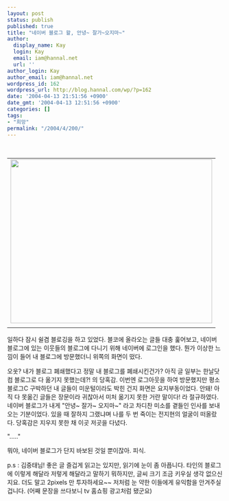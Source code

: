 ```yaml
---
layout: post
status: publish
published: true
title: "네이버 블로그 왈, 안녕~ 잘가~오지마~"
author:
  display_name: Kay
  login: Kay
  email: iam@hannal.net
  url: ''
author_login: Kay
author_email: iam@hannal.net
wordpress_id: 162
wordpress_url: http://blog.hannal.com/wp/?p=162
date: '2004-04-13 21:51:56 +0900'
date_gmt: '2004-04-13 12:51:56 +0900'
categories: []
tags:
- "희망"
permalink: "/2004/4/200/"
---
```

<p><center><br />
<table>
<tr>
<td><center><img src="http://blog.hannal.com/tt-attach/0413/040413214306998199/022962.jpg" width="470" height="382"></center></td>
</tr>
<tr>
<td class="centerphoto"> </td>
</tr>
</table>
<p></center></p>
<p>일하다 잠시 쉴겸 블로깅을 하고 있었다. 블코에 올라오는 글들 대충 훑어보고, 네이버 블로그에 있는 이웃들의 블로그에 다니기 위해 네이버에 로그인을 했다. 뭔가 이상한 느낌이 들어 내 블로그에 방문했더니 위쪽의 화면이 떴다.</p>
<p>오옷? 내가 블로그 폐쇄했다고 정말 내 블로그를 폐쇄시킨건가? 아직 글 일부는 <span class=key1 onclick=keyword_open('./kview.php?kd=%C7%D1%B3%AF')>한날</span>닷컴 블로그로 다 옮기지 못했는데?! 의 당혹감. 이번엔 로그아웃을 하여 방문했지만 평소 블로그C 구박하던 내 글들이 미운털이라도 박힌 건지 화면은 요지부동이었다. 안돼! 아직 다 못옮긴 글들은 장문이라 귀찮아서 미처 옮기지 못한 거란 말이다! 라 절규하였다. 네이버 블로그가 내게 "안녕~ 잘가~ 오지마~" 라고 차디찬 미소를 곁들인 인사를 보내 오는 기분이었다. 있을 때 잘하지 그랬냐며 나를 두 번 죽이는 전지현의 얼굴이 떠올랐다. 당혹감은 지우지 못한 채 이곳 저곳을 다녔다.</p>
<p>"....."</p>
<p>뭐야, 네이버 블로그가 단지 바보된 것일 뿐이잖아. 피식.</p>
<p>p.s : 김중태님! 좋은 글 즐겁게 읽고는 있지만, 읽기에 눈이 좀 아픕니다. 타인의 블로그에 이렇게 해달라 저렇게 해달라고 말하기 뭐하지만, 글씨 크기 조금 키우실 생각 없으신지요. 더도 말고 2pixels 만 투자하세요~~ 저처럼 눈 약한 이들에게 유익함을 안겨주실 겁니다. (어째 문장을 쓰다보니 tv 홈쇼핑 광고처럼 됐군요)</p>
